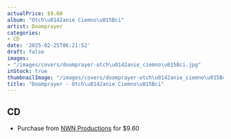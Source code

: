 ```yaml
---
actualPrice: $9.60
album: "Otch\u0142anie Ciemno\u015Bci"
artist: Doomprayer
categories:
- CD
date: '2025-02-25T06:21:52'
draft: false
images:
- "/images/covers/doomprayer-otch\u0142anie_ciemno\u015Bci.jpg"
inStock: true
thumbnailImage: "/images/covers/doomprayer-otch\u0142anie_ciemno\u015Bci-thumb.jpg"
title: "Doomprayer - Otch\u0142anie Ciemno\u015Bci"
---
```


## CD
* Purchase from [NWN Productions](http://shop.nwnprod.com/index.php?route=product/product&path=93&product_id=22375&sort=pd.name&order=ASC) for $9.60
